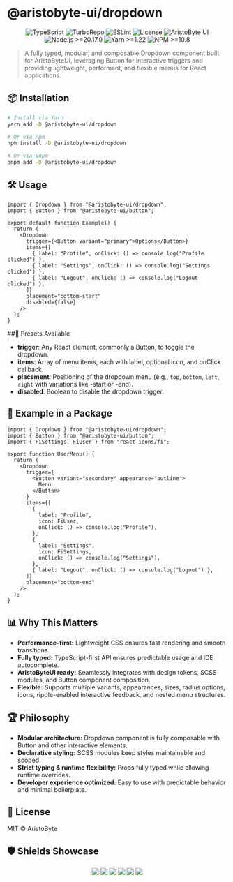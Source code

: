 # @aristobyte-ui/dropdown

<p align="center">
  <img src="https://img.shields.io/badge/TypeScript-5.8-blue?style=for-the-badge&logo=typescript&logoColor=white" alt="TypeScript" />
  <img src="https://img.shields.io/badge/Build-Turbo-green?style=for-the-badge&logo=turbo&logoColor=white" alt="TurboRepo" />
  <img src="https://img.shields.io/badge/Lint-Strict-red?style=for-the-badge&logo=eslint&logoColor=white" alt="ESLint" />
  <img src="https://img.shields.io/badge/License-MIT-black?style=for-the-badge&logo=open-source-initiative&logoColor=white" alt="License" />
  <img src="https://img.shields.io/badge/AristoByte-UI-purple?style=for-the-badge&logo=react&logoColor=white" alt="AristoByte UI" />
  <img src="https://img.shields.io/badge/Node-20.17.0+-339933?style=for-the-badge&logo=node.js&logoColor=white" alt="Node.js >=20.17.0" />
  <img src="https://img.shields.io/badge/Yarn-1.22+-2C8EBB?style=for-the-badge&logo=yarn&logoColor=white" alt="Yarn >=1.22" />
  <img src="https://img.shields.io/badge/NPM-10.8+-CB3837?style=for-the-badge&logo=npm&logoColor=white" alt="NPM >=10.8" />
</p>

> A fully typed, modular, and composable Dropdown component built for AristoByteUI, leveraging Button for interactive triggers and providing lightweight, performant, and flexible menus for React applications.

## 📦 Installation

```bash
# Install via Yarn
yarn add -D @aristobyte-ui/dropdown

# Or via npm
npm install -D @aristobyte-ui/dropdown

# Or via pnpm
pnpm add -D @aristobyte-ui/dropdown

```

## 🛠 Usage

```tsx
import { Dropdown } from "@aristobyte-ui/dropdown";
import { Button } from "@aristobyte-ui/button";

export default function Example() {
  return (
    <Dropdown
      trigger={<Button variant="primary">Options</Button>}
      items={[
        { label: "Profile", onClick: () => console.log("Profile clicked") },
        { label: "Settings", onClick: () => console.log("Settings clicked") },
        { label: "Logout", onClick: () => console.log("Logout clicked") },
      ]}
      placement="bottom-start"
      disabled={false}
    />
  );
}
```

##📂 Presets Available

- **trigger**: Any React element, commonly a Button, to toggle the dropdown.
- **items**: Array of menu items, each with label, optional icon, and onClick callback.
- **placement**: Positioning of the dropdown menu (e.g., `top`, `bottom`, `left`, `right` with variations like -start or -end).
- **disabled**: Boolean to disable the dropdown trigger.

## 🔧 Example in a Package

```tsx
import { Dropdown } from "@aristobyte-ui/dropdown";
import { Button } from "@aristobyte-ui/button";
import { FiSettings, FiUser } from "react-icons/fi";

export function UserMenu() {
  return (
    <Dropdown
      trigger={
        <Button variant="secondary" appearance="outline">
          Menu
        </Button>
      }
      items={[
        {
          label: "Profile",
          icon: FiUser,
          onClick: () => console.log("Profile"),
        },
        {
          label: "Settings",
          icon: FiSettings,
          onClick: () => console.log("Settings"),
        },
        { label: "Logout", onClick: () => console.log("Logout") },
      ]}
      placement="bottom-end"
    />
  );
}
```

## 📊 Why This Matters

- **Performance-first:** Lightweight CSS ensures fast rendering and smooth transitions.
- **Fully typed:** TypeScript-first API ensures predictable usage and IDE autocomplete.
- **AristoByteUI ready:** Seamlessly integrates with design tokens, SCSS modules, and Button component composition.
- **Flexible:** Supports multiple variants, appearances, sizes, radius options, icons, ripple-enabled interactive feedback, and nested menu structures.

## 🏆 Philosophy

- **Modular architecture:** Dropdown component is fully composable with Button and other interactive elements.
- **Declarative styling:** SCSS modules keep styles maintainable and scoped.
- **Strict typing & runtime flexibility:** Props fully typed while allowing runtime overrides.
- **Developer experience optimized:** Easy to use with predictable behavior and minimal boilerplate.

## 📜 License

MIT © AristoByte

## 🛡 Shields Showcase

<p align="center">
  <img src="https://img.shields.io/badge/Consistency-100%25-green?style=for-the-badge&logo=typescript" />
  <img src="https://img.shields.io/badge/Maintained-Active-brightgreen?style=for-the-badge&logo=github" />
  <img src="https://img.shields.io/badge/Strictness-High-critical?style=for-the-badge&logo=eslint" />
  <img src="https://img.shields.io/badge/Declarations-Enabled-blue?style=for-the-badge&logo=typescript" />
  <img src="https://img.shields.io/badge/Monorepo-Turbo-green?style=for-the-badge&logo=monorepo" />
  <img src="https://img.shields.io/badge/Interop-ESM%2FCJS-orange?style=for-the-badge&logo=javascript" />
</p>
